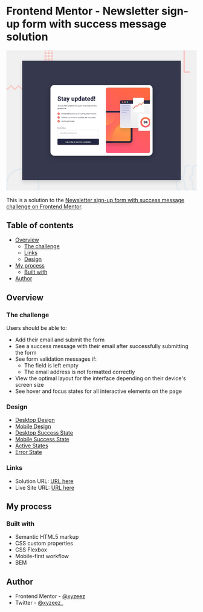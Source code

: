 # Frontend Mentor - Newsletter sign-up form with success message solution

![](./design/desktop-preview.jpg)

This is a solution to the [Newsletter sign-up form with success message challenge on Frontend Mentor](https://www.frontendmentor.io/challenges/newsletter-signup-form-with-success-message-3FC1AZbNrv).

## Table of contents

- [Overview](#overview)
  - [The challenge](#the-challenge)
  - [Links](#links)
  - [Design](#design)
- [My process](#my-process)
  - [Built with](#built-with)
- [Author](#author)

## Overview

### The challenge

Users should be able to:

- Add their email and submit the form
- See a success message with their email after successfully submitting the form
- See form validation messages if:
  - The field is left empty
  - The email address is not formatted correctly
- View the optimal layout for the interface depending on their device's screen size
- See hover and focus states for all interactive elements on the page

### Design

- [Desktop Design](./design/desktop-design.jpg)
- [Mobile Design](./design/mobile-design.jpg)
- [Desktop Success State](./design/desktop-success.jpg)
- [Mobile Success State](./design/mobile-success.jpg)
- [Active States](./design/active-states.jpg)
- [Error State](./design/error-states.jpg)

### Links

- Solution URL: [URL here](https://www.frontendmentor.io/solutions/responsive-newsletter-signup-form-bem-vanillajs-aJWOPbnu6R)
- Live Site URL: [URL here](https://newsletter-sign-up-form-femc.netlify.app/)

## My process

### Built with

- Semantic HTML5 markup
- CSS custom properties
- CSS Flexbox
- Mobile-first workflow
- BEM

## Author

- Frontend Mentor - [@xyzeez](https://www.frontendmentor.io/profile/xyzeez)
- Twitter - [@xyzeez\_](https://github.com/xyzeez)
